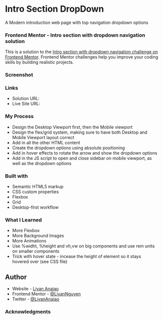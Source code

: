 # Intro Section DropDown
A Modern introduction web page with top navigation dropdown options 

### Frontend Mentor - Intro section with dropdown navigation solution
This is a solution to the [Intro section with dropdown navigation challenge on Frontend Mentor](https://www.frontendmentor.io/challenges/intro-section-with-dropdown-navigation-ryaPetHE5). Frontend Mentor challenges help you improve your coding skills by building realistic projects. 

### Screenshot


### Links
- Solution URL: 
- Live Site URL: 

### My Process
- Design the Desktop Viewport first, then the Mobile viewport
- Design the flex/grid system, making sure to have both Desktop and Mobile Viewport layout correct
- Add in all the other HTML content
- Create the dropdown options using absolute positioning
- Add in hover effects to rotate the arrow and show the dropdown options
- Add in the JS script to open and close sidebar on mobile viewport, as well as the dropdown options

### Built with
- Semantic HTML5 markup
- CSS custom properties
- Flexbox
- Grid
- Desktop-first workflow

### What I Learned
- More Flexbox
- More Background Images
- More Animations
- Use %widht, %height and vh,vw on big components and use rem units on smaller components
- Trick with hover state - incease the height of element so it stays hovered over (see CSS file)

## Author
- Website - [Liyan Anajao](https://liyannguyen.github.io/Portfolio)
- Frontend Mentor - [@LiyanNguyen](https://frontendmentor.io/profile/LiyanNguyen)
- Twitter - [@LiyanAnajao](https://twitter.com/LiyanAnajao)

### Acknowledgments
